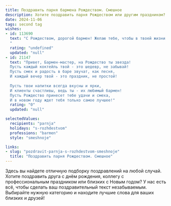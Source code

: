 ```yaml
---
title: Поздравить парня бармена Рождеством. Смешное
description: Хотите поздравить парня Рождеством или другим праздником? Наш ИИ создаст незабываемое поздравление, а вы обязательно выделитесь среди других.  
date: 2024-11-06
tags: second tag
wishes:
- id: 113690
  text: "С Рождеством, дорогой бармен! Желаю тебе, чтобы в твоей жизни было столько же волшебства, сколько в коктейлях твоих авторских рецептов, и чтобы все твои клиенты были такими же хорошими, как твой любимый ром!  Пусть Новый год будет  наполнен не только шампанским, но и  искренним весельем и  невероятными историями за барной стойкой!  И помни, главное украшение Рождества – это ты, в своём фирменном фартуке, конечно!
  "
  rating: "undefined"
  updated: "null"
- id: 21147
  text: "Привет, Бармен-мастер, на Рождество ты звезда!
  Пусть каждый коктейль твой - это шедевр, не забывай!
  Пусть смех и радость в баре звучат, как песня,
  И каждый вечер твой - это праздник, не простой!
  
  Пусть твои напитки всегда вкусны и ярки,
  И клиенты счастливы, ведь ты - их любимый бармен!
  Пусть Рождество принесет тебе удачи и смеха,
  И в новом году ждет тебя только самое лучшее!"
  rating: "0"
  updated: "null"

selectedValues:
  recipients: "parnja"
  holidays: "s-rozhdestvom"
  professions: "barmen"
  style: "smeshnoje"

links:
- slug: "pozdravit-parnja-s-rozhdestvom-smeshnoje"
  title: "Поздравить парня Рождеством. Смешное"
---
```


Здесь вы найдете отличную подборку поздравлений на любой случай. 
Хотите поздравить друга с днём рождения, коллегу с профессиональным праздником или близких с Новым годом? У нас есть всё, чтобы сделать ваш поздравительный текст незабываемым. Выбирайте нужную категорию и находите лучшие слова для ваших близких и друзей!
